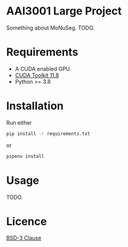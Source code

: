 # AAI3001 Large Project
Something about MoNuSeg. TODO.

# Requirements
- A CUDA enabled GPU.
- [CUDA Toolkit 11.8](https://developer.nvidia.com/cuda-11-8-0-download-archive)
- Python >= 3.8

# Installation
Run either
```bash
pip install -r requirements.txt
```
or
```bash
pipenv install
```

# Usage
TODO.

# Licence
[BSD-3 Clause](LICENSE.txt)